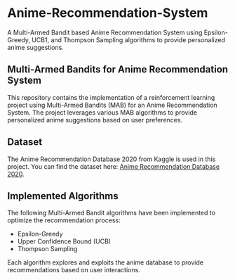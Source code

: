 # Anime-Recommendation-System
A Multi-Armed Bandit based Anime Recommendation System using Epsilon-Greedy, UCB1, and Thompson Sampling algorithms to provide personalized anime suggestions.

## Multi-Armed Bandits for Anime Recommendation System

This repository contains the implementation of a reinforcement learning project using Multi-Armed Bandits (MAB) for an Anime Recommendation System. The project leverages various MAB algorithms to provide personalized anime suggestions based on user preferences.

## Dataset
The Anime Recommendation Database 2020 from Kaggle is used in this project. You can find the dataset here: [Anime Recommendation Database 2020](https://www.kaggle.com/hernan4444/anime-recommendation-database-2020).

## Implemented Algorithms
The following Multi-Armed Bandit algorithms have been implemented to optimize the recommendation process:
* Epsilon-Greedy
* Upper Confidence Bound (UCB)
* Thompson Sampling

Each algorithm explores and exploits the anime database to provide recommendations based on user interactions.
